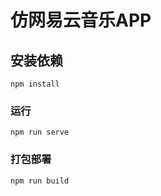 # 仿网易云音乐APP

## 安装依赖
```
npm install
```

### 运行
```
npm run serve
```

### 打包部署
```
npm run build
```

